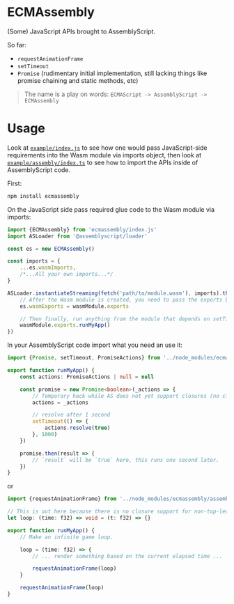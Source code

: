 # ECMAssembly

(Some) JavaScript APIs brought to AssemblyScript.

So far:

- `requestAnimationFrame`
- `setTimeout`
- `Promise` (rudimentary initial implementation, still lacking things like promise chaining and static methods, etc)

> The name is a play on words:
> `ECMAScript -> AssemblyScript -> ECMAssembly`

# Usage

Look at [`example/index.js`](./example/index.js) to see how one would
pass JavaScript-side requirements into the Wasm module via imports object, then
look at [`example/assembly/index.ts`](./example/assembly/index.ts) to see how
to import the APIs inside of AssemblyScript code.

First:

```sh
npm install ecmassembly
```

On the JavaScript side pass required glue code to the Wasm module via imports:

```js
import {ECMAssembly} from 'ecmassembly/index.js'
import ASLoader from '@assemblyscript/loader'

const es = new ECMAssembly()

const imports = {
	...es.wasmImports,
	/*...All your own imports...*/
}

ASLoader.instantiateStreaming(fetch('path/to/module.wasm'), imports).then(wasmModule => {
	// After the Wasm module is created, you need to pass the exports back to the lib:
	es.wasmExports = wasmModule.exports

	// Then finally, run anything from the module that depends on setTimeout, Promise, etc:
	wasmModule.exports.runMyApp()
})
```

In your AssemblyScript code import what you need an use it:

```ts
import {Promise, setTimeout, PromiseActions} from '../node_modules/ecmassembly/assembly/index'

export function runMyApp() {
	const actions: PromiseActions | null = null

	const promise = new Promise<boolean>(_actions => {
		// Temporary hack while AS does not yet support closures (no closing over variable except those that are at the top-level of the module).
		actions = _actions

		// resolve after 1 second
		setTimeout(() => {
			actions.resolve(true)
		}, 1000)
	})

	promise.then(result => {
		// `result` will be `true` here, this runs one second later.
	})
}
```

or

```ts
import {requestAnimationFrame} from '../node_modules/ecmassembly/assembly/index'

// This is out here because there is no closure support for non-top-level variables yet.
let loop: (time: f32) => void = (t: f32) => {}

export function runMyApp() {
	// Make an infinite game loop.

	loop = (time: f32) => {
		// ... render something based on the current elapsed time ...

		requestAnimationFrame(loop)
	}

	requestAnimationFrame(loop)
}
```
